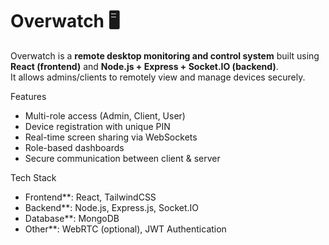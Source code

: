 # Overwatch 🖥️

Overwatch is a **remote desktop monitoring and control system** built using **React (frontend)** and **Node.js + Express + Socket.IO (backend)**.  
It allows admins/clients to remotely view and manage devices securely.


 Features
- Multi-role access (Admin, Client, User)
- Device registration with unique PIN
- Real-time screen sharing via WebSockets
- Role-based dashboards
- Secure communication between client & server

 Tech Stack
- Frontend**: React, TailwindCSS
- Backend**: Node.js, Express.js, Socket.IO
- Database**: MongoDB
- Other**: WebRTC (optional), JWT Authentication
